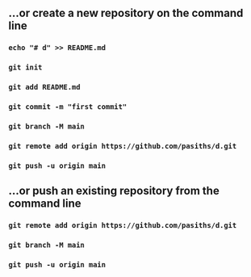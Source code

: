 ## …or create a new repository on the command line

### `echo "# d" >> README.md`
### `git init`
### `git add README.md`
### `git commit -m "first commit"`
### `git branch -M main`
### `git remote add origin https://github.com/pasiths/d.git`
### `git push -u origin main`


## …or push an existing repository from the command line

### `git remote add origin https://github.com/pasiths/d.git`
### `git branch -M main`
### `git push -u origin main`
